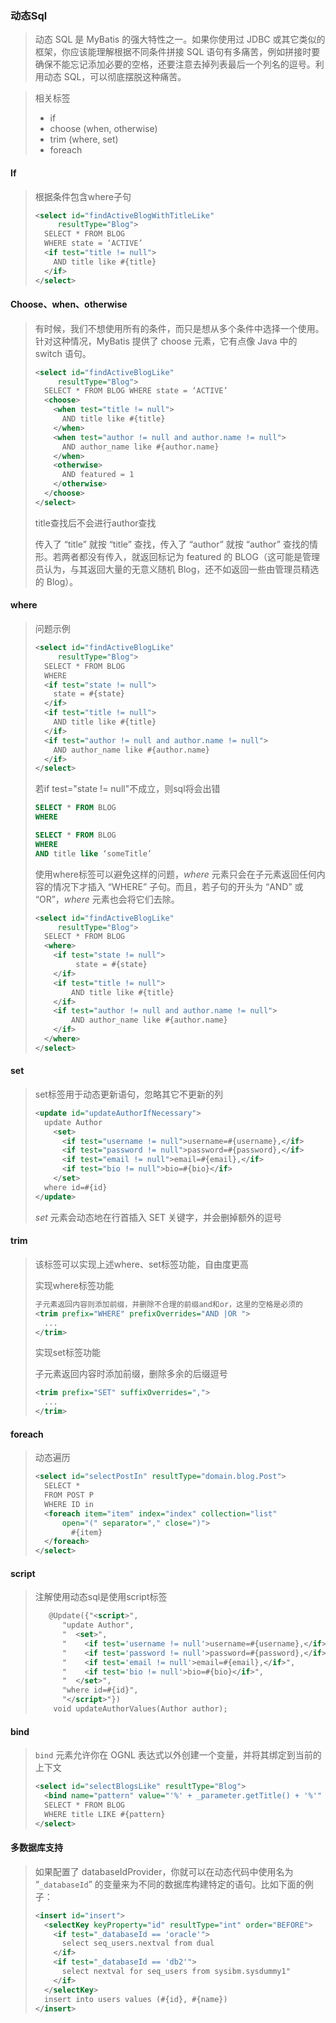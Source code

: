 ### 动态Sql

> 动态 SQL 是 MyBatis 的强大特性之一。如果你使用过 JDBC 或其它类似的框架，你应该能理解根据不同条件拼接 SQL 语句有多痛苦，例如拼接时要确保不能忘记添加必要的空格，还要注意去掉列表最后一个列名的逗号。利用动态 SQL，可以彻底摆脱这种痛苦。

> 相关标签
>
> - if
> - choose (when, otherwise)
> - trim (where, set)
> - foreach

#### If

> 根据条件包含where子句
>
> ```xml
> <select id="findActiveBlogWithTitleLike"
>      resultType="Blog">
>   SELECT * FROM BLOG
>   WHERE state = ‘ACTIVE’
>   <if test="title != null">
>     AND title like #{title}
>   </if>
> </select>
> ```

#### Choose、when、otherwise

> 有时候，我们不想使用所有的条件，而只是想从多个条件中选择一个使用。针对这种情况，MyBatis 提供了 choose 元素，它有点像 Java 中的 switch 语句。
>
> ```xml
> <select id="findActiveBlogLike"
>      resultType="Blog">
>   SELECT * FROM BLOG WHERE state = ‘ACTIVE’
>   <choose>
>     <when test="title != null">
>       AND title like #{title}
>     </when>
>     <when test="author != null and author.name != null">
>       AND author_name like #{author.name}
>     </when>
>     <otherwise>
>       AND featured = 1
>     </otherwise>
>   </choose>
> </select>
> 
> ```
>
> title查找后不会进行author查找
>
> 传入了 “title” 就按 “title” 查找，传入了 “author” 就按 “author” 查找的情形。若两者都没有传入，就返回标记为 featured 的 BLOG（这可能是管理员认为，与其返回大量的无意义随机 Blog，还不如返回一些由管理员精选的 Blog）。

#### where

> 问题示例
>
> ```xml
> <select id="findActiveBlogLike"
>      resultType="Blog">
>   SELECT * FROM BLOG
>   WHERE
>   <if test="state != null">
>     state = #{state}
>   </if>
>   <if test="title != null">
>     AND title like #{title}
>   </if>
>   <if test="author != null and author.name != null">
>     AND author_name like #{author.name}
>   </if>
> </select>
> ```
>
> 若if test="state != null"不成立，则sql将会出错
>
> ```sql
> SELECT * FROM BLOG
> WHERE
> 
> SELECT * FROM BLOG
> WHERE
> AND title like ‘someTitle’
> ```
>
> 使用where标签可以避免这样的问题，*where* 元素只会在子元素返回任何内容的情况下才插入 “WHERE” 子句。而且，若子句的开头为 “AND” 或 “OR”，*where* 元素也会将它们去除。
>
> ```xml
> <select id="findActiveBlogLike"
>      resultType="Blog">
>   SELECT * FROM BLOG
>   <where>
>     <if test="state != null">
>          state = #{state}
>     </if>
>     <if test="title != null">
>         AND title like #{title}
>     </if>
>     <if test="author != null and author.name != null">
>         AND author_name like #{author.name}
>     </if>
>   </where>
> </select>
> ```

#### set

> set标签用于动态更新语句，忽略其它不更新的列
>
> ```xml
> <update id="updateAuthorIfNecessary">
>   update Author
>     <set>
>       <if test="username != null">username=#{username},</if>
>       <if test="password != null">password=#{password},</if>
>       <if test="email != null">email=#{email},</if>
>       <if test="bio != null">bio=#{bio}</if>
>     </set>
>   where id=#{id}
> </update>
> ```
>
> *set* 元素会动态地在行首插入 SET 关键字，并会删掉额外的逗号

#### trim

> 该标签可以实现上述where、set标签功能，自由度更高
>
> 实现where标签功能
>
> ```xml
> 子元素返回内容则添加前缀，并删除不合理的前缀and和or，这里的空格是必须的
> <trim prefix="WHERE" prefixOverrides="AND |OR ">
>   ...
> </trim>
> ```
>
> 实现set标签功能
>
> 子元素返回内容时添加前缀，删除多余的后缀逗号
>
> ```xml
> <trim prefix="SET" suffixOverrides=",">
>   ...
> </trim>
> ```

#### foreach

> 动态遍历
>
> ```xml
> <select id="selectPostIn" resultType="domain.blog.Post">
>   SELECT *
>   FROM POST P
>   WHERE ID in
>   <foreach item="item" index="index" collection="list"
>       open="(" separator="," close=")">
>         #{item}
>   </foreach>
> </select>
> ```

#### script

> 注解使用动态sql是使用script标签
>
> ```xml
>    @Update({"<script>",
>       "update Author",
>       "  <set>",
>       "    <if test='username != null'>username=#{username},</if>",
>       "    <if test='password != null'>password=#{password},</if>",
>       "    <if test='email != null'>email=#{email},</if>",
>       "    <if test='bio != null'>bio=#{bio}</if>",
>       "  </set>",
>       "where id=#{id}",
>       "</script>"})
>     void updateAuthorValues(Author author);
> ```

#### bind

> `bind` 元素允许你在 OGNL 表达式以外创建一个变量，并将其绑定到当前的上下文
>
> ```xml
> <select id="selectBlogsLike" resultType="Blog">
>   <bind name="pattern" value="'%' + _parameter.getTitle() + '%'" />
>   SELECT * FROM BLOG
>   WHERE title LIKE #{pattern}
> </select>
> ```

#### 多数据库支持

> 如果配置了 databaseIdProvider，你就可以在动态代码中使用名为 “`_databaseId`” 的变量来为不同的数据库构建特定的语句。比如下面的例子：
>
> ```xml
> <insert id="insert">
>   <selectKey keyProperty="id" resultType="int" order="BEFORE">
>     <if test="_databaseId == 'oracle'">
>       select seq_users.nextval from dual
>     </if>
>     <if test="_databaseId == 'db2'">
>       select nextval for seq_users from sysibm.sysdummy1"
>     </if>
>   </selectKey>
>   insert into users values (#{id}, #{name})
> </insert>
> ```

